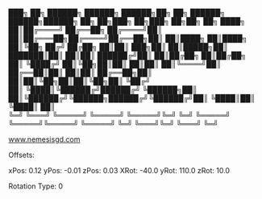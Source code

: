 ███╗   ██╗ ██████╗ ██████╗        ██████╗██╗  ██╗ ██████╗  ██████╗██████╗ ██╗   ██╗███╗   ██╗███╗   ██╗██╗   ██╗
████╗  ██║██╔════╝ ██╔══██╗      ██╔════╝██║  ██║██╔═══██╗██╔════╝██╔══██╗██║   ██║████╗  ██║████╗  ██║╚██╗ ██╔╝
██╔██╗ ██║██║  ███╗██║  ██║█████╗██║     ███████║██║   ██║██║     ██████╔╝██║   ██║██╔██╗ ██║██╔██╗ ██║ ╚████╔╝ 
██║╚██╗██║██║   ██║██║  ██║╚════╝██║     ██╔══██║██║   ██║██║     ██╔══██╗██║   ██║██║╚██╗██║██║╚██╗██║  ╚██╔╝  
██║ ╚████║╚██████╔╝██████╔╝      ╚██████╗██║  ██║╚██████╔╝╚██████╗██████╔╝╚██████╔╝██║ ╚████║██║ ╚████║   ██║   
╚═╝  ╚═══╝ ╚═════╝ ╚═════╝        ╚═════╝╚═╝  ╚═╝ ╚═════╝  ╚═════╝╚═════╝  ╚═════╝ ╚═╝  ╚═══╝╚═╝  ╚═══╝   ╚═╝   

www.nemesisgd.com

Offsets:

xPos: 0.12
yPos: -0.01
zPos: 0.03
XRot: -40.0
yRot: 110.0
zRot: 10.0

Rotation Type: 0